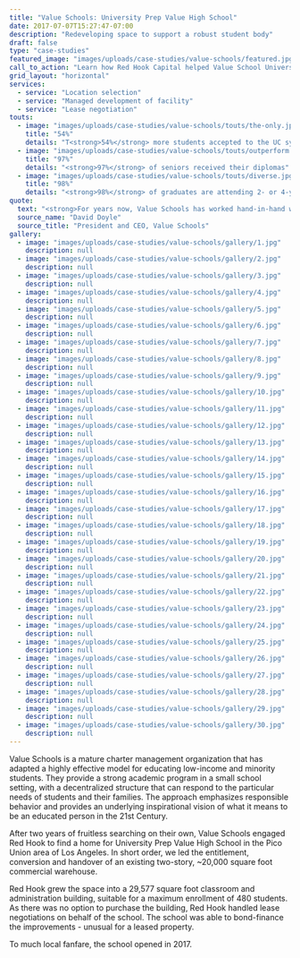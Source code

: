 ```yaml
---
title: "Value Schools: University Prep Value High School"
date: 2017-07-07T15:27:47-07:00
description: "Redeveloping space to support a robust student body"
draft: false
type: "case-studies"
featured_image: "images/uploads/case-studies/value-schools/featured.jpg"
call_to_action: "Learn how Red Hook Capital helped Value School University Prep get through their entitlement phase!"
grid_layout: "horizontal"
services:
  - service: "Location selection"
  - service: "Managed development of facility"
  - service: "Lease negotiation"
touts:
  - image: "images/uploads/case-studies/value-schools/touts/the-only.jpg"
    title: "54%"
    details: "T<strong>54%</strong> more students accepted to the UC system"
  - image: "images/uploads/case-studies/value-schools/touts/outperform.jpg"
    title: "97%"
    details: "<strong>97%</strong> of seniors received their diplomas"
  - image: "images/uploads/case-studies/value-schools/touts/diverse.jpg"
    title: "98%"
    details: "<strong>98%</strong> of graduates are attending 2- or 4-year universities and colleges"
quote:
  text: "<strong>For years now, Value Schools has worked hand-in-hand with Red Hook Capital to find, design and create magnificent schools for our students.</strong> From financing to development, Red Hook was with us every step of the way. Red Hook identified possible school sites, helped develop strategies to finance our development, and facilitated our work with architects and contractors. Together with Red Hook Capital, we have built exceptional schools!"
  source_name: "David Doyle"
  source_title: "President and CEO, Value Schools"
gallery:
  - image: "images/uploads/case-studies/value-schools/gallery/1.jpg"
    description: null
  - image: "images/uploads/case-studies/value-schools/gallery/2.jpg"
    description: null
  - image: "images/uploads/case-studies/value-schools/gallery/3.jpg"
    description: null
  - image: "images/uploads/case-studies/value-schools/gallery/4.jpg"
    description: null
  - image: "images/uploads/case-studies/value-schools/gallery/5.jpg"
    description: null
  - image: "images/uploads/case-studies/value-schools/gallery/6.jpg"
    description: null
  - image: "images/uploads/case-studies/value-schools/gallery/7.jpg"
    description: null
  - image: "images/uploads/case-studies/value-schools/gallery/8.jpg"
    description: null
  - image: "images/uploads/case-studies/value-schools/gallery/9.jpg"
    description: null
  - image: "images/uploads/case-studies/value-schools/gallery/10.jpg"
    description: null
  - image: "images/uploads/case-studies/value-schools/gallery/11.jpg"
    description: null
  - image: "images/uploads/case-studies/value-schools/gallery/12.jpg"
    description: null
  - image: "images/uploads/case-studies/value-schools/gallery/13.jpg"
    description: null
  - image: "images/uploads/case-studies/value-schools/gallery/14.jpg"
    description: null
  - image: "images/uploads/case-studies/value-schools/gallery/15.jpg"
    description: null
  - image: "images/uploads/case-studies/value-schools/gallery/16.jpg"
    description: null
  - image: "images/uploads/case-studies/value-schools/gallery/17.jpg"
    description: null
  - image: "images/uploads/case-studies/value-schools/gallery/18.jpg"
    description: null
  - image: "images/uploads/case-studies/value-schools/gallery/19.jpg"
    description: null
  - image: "images/uploads/case-studies/value-schools/gallery/20.jpg"
    description: null
  - image: "images/uploads/case-studies/value-schools/gallery/21.jpg"
    description: null
  - image: "images/uploads/case-studies/value-schools/gallery/22.jpg"
    description: null
  - image: "images/uploads/case-studies/value-schools/gallery/23.jpg"
    description: null
  - image: "images/uploads/case-studies/value-schools/gallery/24.jpg"
    description: null
  - image: "images/uploads/case-studies/value-schools/gallery/25.jpg"
    description: null
  - image: "images/uploads/case-studies/value-schools/gallery/26.jpg"
    description: null
  - image: "images/uploads/case-studies/value-schools/gallery/27.jpg"
    description: null
  - image: "images/uploads/case-studies/value-schools/gallery/28.jpg"
    description: null
  - image: "images/uploads/case-studies/value-schools/gallery/29.jpg"
    description: null
  - image: "images/uploads/case-studies/value-schools/gallery/30.jpg"
    description: null
---
```


Value Schools is a mature charter management organization that has adapted a highly effective model for educating low-income and minority students. They provide a strong academic program in a small school setting, with a decentralized structure that can respond to the particular needs of students and their families. The approach emphasizes responsible behavior and provides an underlying inspirational vision of what it means to be an educated person in the 21st Century.

After two years of fruitless searching on their own, Value Schools engaged Red Hook to find a home for University Prep Value High School in the Pico Union area of Los Angeles. In short order, we led the entitlement, conversion and handover of an existing two-story, ~20,000 square foot commercial warehouse.

Red Hook grew the space into a 29,577 square foot classroom and administration building, suitable for a maximum enrollment of 480 students. As there was no option to purchase the building, Red Hook handled lease negotiations on behalf of the school. The school was able to bond-finance the improvements - unusual for a leased property.

To much local fanfare, the school opened in 2017.

